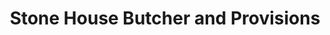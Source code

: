 ---
title: "Stone House Butcher and Provisions"
url: /farmington/stone-house-butcher-and-provisions/
shop: Metzgerei
---